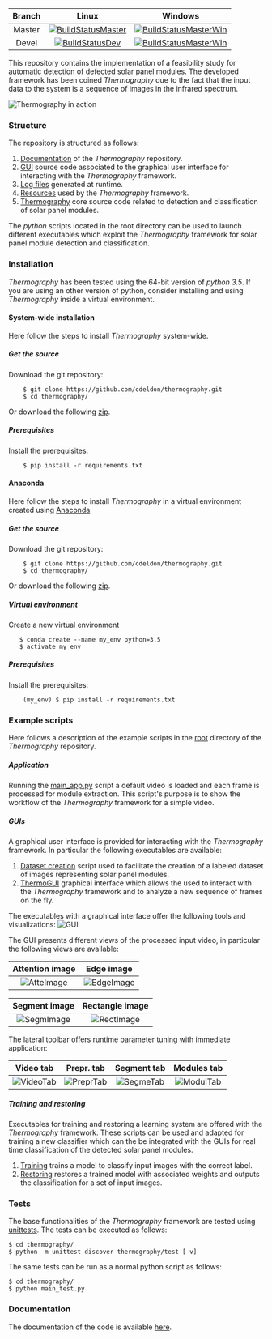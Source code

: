

Branch|Linux|Windows|
:----:|:----:|:----:|
Master|[![BuildStatusMaster](https://travis-ci.org/cdeldon/thermography.svg?branch=master)](https://travis-ci.org/cdeldon)|[![BuildStatusMasterWin](https://ci.appveyor.com/api/projects/status/ve3xbuictiakc5cj/branch/master?svg=true&passingText=passing)](https://ci.appveyor.com/project/cdeldon/thermography/branch/master)
Devel|[![BuildStatusDev](https://travis-ci.org/cdeldon/thermography.svg?branch=devel)](https://travis-ci.org/cdeldon)|[![BuildStatusMasterWin](https://ci.appveyor.com/api/projects/status/ve3xbuictiakc5cj/branch/devel?svg=true&passingText=passing)](https://ci.appveyor.com/project/cdeldon/thermography/branch/devel)


This repository contains the implementation of a feasibility study for automatic detection of defected solar panel modules.
The developed framework has been coined _Thermography_ due to the fact that the input data to the system is a sequence of images in the infrared spectrum.

![Thermography in action](docs/source/_static/example-view.gif)

### Structure
The repository is structured as follows:
 1. [Documentation](docs) of the _Thermography_ repository.
 2. [GUI](gui) source code associated to the graphical user interface for interacting with the _Thermography_ framework.
 3. [Log files](logs) generated at runtime.
 4. [Resources](resources) used by the _Thermography_ framework.
 5. [Thermography](thermography) core source code related to detection and classification of solar panel modules.
 
The _python_ scripts located in the root directory can be used to launch different executables which exploit the _Thermography_ framework for solar panel module detection and classification.

### Installation

*Thermography* has been tested using the 64-bit version of *python 3.5*.
If you are using an other version of python, consider installing and using *Thermography* inside a virtual environment.

#### System-wide installation

Here follow the steps to install *Thermography* system-wide.

##### Get the source

Download the git repository:

``` lang=bash
    $ git clone https://github.com/cdeldon/thermography.git
    $ cd thermography/
```

Or download the following [zip](https://github.com/cdeldon/thermography/archive/master.zip).

##### Prerequisites

Install the prerequisites:

``` lang=bash
    $ pip install -r requirements.txt
```

#### Anaconda

Here follow the steps to install *Thermography* in a virtual environment created using [Anaconda](https://www.anaconda.com/download/).

##### Get the source

Download the git repository:

``` lang=bash
    $ git clone https://github.com/cdeldon/thermography.git
    $ cd thermography/
```

Or download the following [zip](https://github.com/cdeldon/thermography/archive/master.zip).

##### Virtual environment

Create a new virtual environment

``` lang=bash
   $ conda create --name my_env python=3.5
   $ activate my_env
```

##### Prerequisites
Install the prerequisites:

``` lang=bash
    (my_env) $ pip install -r requirements.txt
```

### Example scripts
Here follows a description of the example scripts in the [root](.) directory of the _Thermography_ repository.

##### Application
Running the [main_app.py](main_app.py) script a default video is loaded and each frame is processed for module extraction.
This script's purpose is to show the workflow of the _Thermography_ framework for a simple video.

##### GUIs
A graphical user interface is provided for interacting with the _Thermography_ framework. In particular the following executables are available:
  1. [Dataset creation](main_create_dataset.py) script used to facilitate the creation of a labeled dataset of images representing solar panel modules.
  2. [ThermoGUI](main_thermogui.py) graphical interface which allows the used to interact with the _Thermography_ framework and to analyze a new sequence of frames on the fly.

The executables with a graphical interface offer the following tools and visualizations:
![GUI](./docs/source/_static/gui_video.PNG?raw=true "GUI")

The GUI presents different views of the processed input video, in particular the following views are available:


Attention image|Edge image
:---:|:---:
![AtteImage](./docs/source/_static/attention_image.PNG?raw=true "Attention image")|![EdgeImage](./docs/source/_static/edge_image.PNG?raw=true "Edge image")

Segment image|Rectangle image
:---:|:---:
![SegmImage](./docs/source/_static/segments_image.PNG?raw=true "Segment Image")|![RectImage](./docs/source/_static/rectangle_image.PNG?raw=true "Rectangle Image")



The lateral toolbar offers runtime parameter tuning with immediate application:

Video tab|Prepr. tab|Segment tab|Modules tab
:---:|:---:|:---:|:---:
![VideoTab](./docs/source/_static/video_tab.PNG?raw=true "Video tab")|![PreprTab](./docs/source/_static/preprocessing_tab.PNG?raw=true "Preprocessing Tab")|![SegmeTab](./docs/source/_static/segments_tab.PNG?raw=true "Segments Tab")|![ModulTab](./docs/source/_static/modules_tab.PNG?raw=true "Modules Tab")

##### Training and restoring
Executables for training and restoring a learning system are offered with the _Thermography_ framework.
These scripts can be used and adapted for training a new classifier which can the be integrated with the GUIs for real time classification of the detected solar panel modules.

 1. [Training](main_training.py) trains a model to classify input images with the correct label.
 2. [Restoring](main_training_restorer.py) restores a trained model with associated weights and outputs the classification for a set of input images.
### Tests
The base functionalities of the _Thermography_ framework are tested using [unittests](https://docs.python.org/3/library/unittest.html).
The tests can be executed as follows:
```lang=bash
$ cd thermography/
$ python -m unittest discover thermography/test [-v]
```

The same tests can be run as a normal python script as follows:
```lang=bash
$ cd thermography/
$ python main_test.py
```


### Documentation
The documentation of the code is available [here](https://cdeldon.github.io/thermography/).

